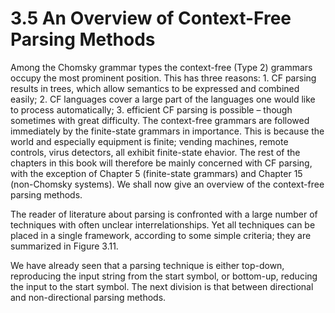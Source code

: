 # 3.5 An Overview of Context-Free Parsing Methods

Among the Chomsky grammar types the context-free (Type 2) grammars occupy the most prominent position. This has three reasons: 1. CF parsing results in trees, which allow semantics to be expressed and combined easily; 2. CF languages cover a large part of the languages one would like to process automatically; 3. efficient CF parsing is possible – though sometimes with great difficulty. The context-free grammars are followed immediately by the finite-state grammars in importance. This is because the world and especially equipment is finite; vending machines, remote controls, virus detectors, all exhibit finite-state  ehavior. The rest of the chapters in this book will therefore be mainly concerned with CF parsing, with the exception of Chapter 5 (finite-state grammars) and Chapter 15 (non-Chomsky systems). We shall now give an overview of the context-free parsing methods.

The reader of literature about parsing is confronted with a large number of techniques with often unclear interrelationships. Yet all techniques can be placed in a single framework, according to some simple criteria; they are summarized in Figure 3.11.

We have already seen that a parsing technique is either top-down, reproducing the input string from the start symbol, or bottom-up, reducing the input to the start symbol. The next division is that between directional and non-directional parsing methods.
